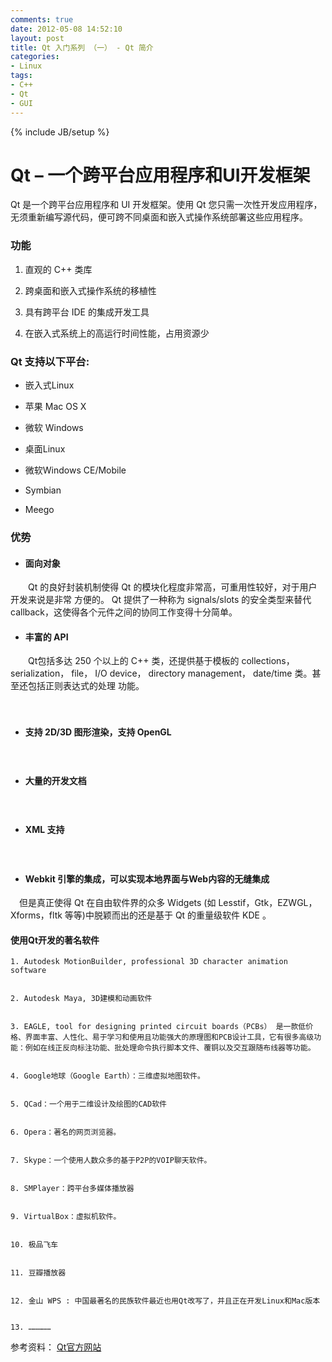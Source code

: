 ```yaml
---
comments: true
date: 2012-05-08 14:52:10
layout: post
title: Qt 入门系列 （一） - Qt 简介
categories:
- Linux
tags:
- C++
- Qt
- GUI
---
```


{% include JB/setup %}
# Qt – 一个跨平台应用程序和UI开发框架


Qt 是一个跨平台应用程序和 UI 开发框架。使用 Qt 您只需一次性开发应用程序，无须重新编写源代码，便可跨不同桌面和嵌入式操作系统部署这些应用程序。



### 功能






  1. 直观的 C++ 类库


  2. 跨桌面和嵌入式操作系统的移植性


  3. 具有跨平台 IDE 的集成开发工具


  4. 在嵌入式系统上的高运行时间性能，占用资源少










### Qt 支持以下平台:
	
  * 嵌入式Linux

	
  * 苹果 Mac OS X

	
  * 微软 Windows

	
  * 桌面Linux

        
  * 微软Windows CE/Mobile

        
  * Symbian

        
  * Meego





### 优势






  * #### 面向对象


　　Qt 的良好封装机制使得 Qt 的模块化程度非常高，可重用性较好，对于用户开发来说是非常 方便的。 Qt 提供了一种称为 signals/slots 的安全类型来替代 callback，这使得各个元件之间的协同工作变得十分简单。


  * #### 丰富的 API


　　Qt包括多达 250 个以上的 C++ 类，还提供基于模板的 collections， serialization， file， I/O device， directory management， date/time 类。甚至还包括正则表达式的处理 功能。

　
  * #### 支持 2D/3D 图形渲染，支持 OpenGL


　
  * #### 大量的开发文档


　
  * #### XML 支持


　
  * #### Webkit 引擎的集成，可以实现本地界面与Web内容的无缝集成


　但是真正使得 Qt 在自由软件界的众多 Widgets (如 Lesstif，Gtk，EZWGL，Xforms，fltk 等等)中脱颖而出的还是基于 Qt 的重量级软件 KDE 。




####   使用Qt开发的著名软件 




    1. Autodesk MotionBuilder, professional 3D character animation software


    2. Autodesk Maya, 3D建模和动画软件


    3. EAGLE, tool for designing printed circuit boards（PCBs） 是一款低价格、界面丰富、人性化、易于学习和使用且功能强大的原理图和PCB设计工具，它有很多高级功能：例如在线正反向标注功能、批处理命令执行脚本文件、覆铜以及交互跟随布线器等功能。


    4. Google地球（Google Earth）：三维虚拟地图软件。


    5. QCad：一个用于二维设计及绘图的CAD软件


    6. Opera：著名的网页浏览器。


    7. Skype：一个使用人数众多的基于P2P的VOIP聊天软件。


    8. SMPlayer：跨平台多媒体播放器


    9. VirtualBox：虚拟机软件。


    10. 极品飞车


    11. 豆瓣播放器


    12. 金山 WPS : 中国最著名的民族软件最近也用Qt改写了，并且正在开发Linux和Mac版本


    13. ……………




参考资料：
 [Qt官方网站](http://qt.nokia.com)



